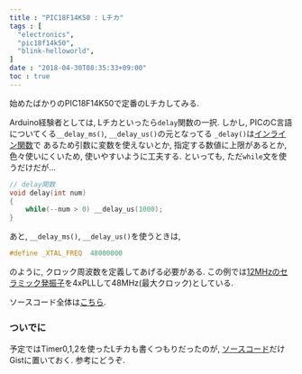 ```yaml
---
title : "PIC18F14K50 : Lチカ"
tags : [
  "electronics",
  "pic18f14k50",
  "blink-helloworld",
]
date : "2018-04-30T08:35:33+09:00"
toc : true
---
```


始めたばかりのPIC18F14K50で定番のLチカしてみる.   

<!--more-->

Arduino経験者としては, Lチカといったら`delay`関数の一択.
しかし, PICのC言語についてくる`__delay_ms()`, `__delay_us()`の元となってる
`_delay()`は[インライン関数](https://ja.wikipedia.org/wiki/%E3%82%A4%E3%83%B3%E3%83%A9%E3%82%A4%E3%83%B3%E9%96%A2%E6%95%B0)で
あるため引数に変数を使えないとか, 
指定する数値に上限があるとか, 
色々使いにくいため, 使いやすいように工夫する.
といっても, ただ`while`文を使うだけだが...   

```c
// delay関数
void delay(int num)
{
    while(--num > 0) __delay_us(1000);
}
```

あと, `__delay_ms()`, `__delay_us()`を使うときは, 

```c
#define _XTAL_FREQ  48000000
```

のように, クロック周波数を定義してあげる必要がある. この例では[12MHzのセラミック発振子](http://akizukidenshi.com/catalog/g/gP-02740/)を4xPLLして48MHz(最大クロック)としている.

ソースコード全体は[こちら](https://gist.github.com/xiupos/76f57229bf9200c05c2cab816442247f).

### ついでに

予定ではTimer0,1,2を使ったLチカも書くつもりだったのが, [ソースコード](https://gist.github.com/xiupos/d74930f41ea1c25548fe041289cab217)だけGistに置いておく. 参考にどうぞ.   
